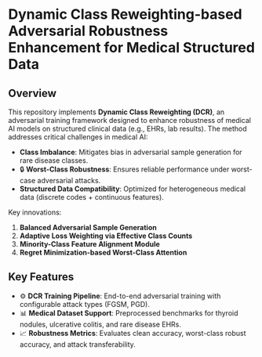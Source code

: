 # Dynamic Class Reweighting-based Adversarial Robustness Enhancement for Medical Structured Data    


## Overview  
This repository implements **Dynamic Class Reweighting (DCR)**, an adversarial training framework designed to enhance robustness of medical AI models on structured clinical data (e.g., EHRs, lab results). The method addresses critical challenges in medical AI:  
-   **Class Imbalance**: Mitigates bias in adversarial sample generation for rare disease classes.  
-  🔒 **Worst-Class Robustness**: Ensures reliable performance under worst-case adversarial attacks.    
-   **Structured Data Compatibility**: Optimized for heterogeneous medical data (discrete codes + continuous features).  

Key innovations:  
1. **Balanced Adversarial Sample Generation**  
2. **Adaptive Loss Weighting via Effective Class Counts**  
3. **Minority-Class Feature Alignment Module**  
4. **Regret Minimization-based Worst-Class Attention**  

## Key Features  
-  ⚙️ **DCR Training Pipeline**: End-to-end adversarial training with configurable attack types (FGSM, PGD).    
-  📊 **Medical Dataset Support**: Preprocessed benchmarks for thyroid nodules, ulcerative colitis, and rare disease EHRs.  
-  📈 **Robustness Metrics**: Evaluates clean accuracy, worst-class robust accuracy, and attack transferability.  
